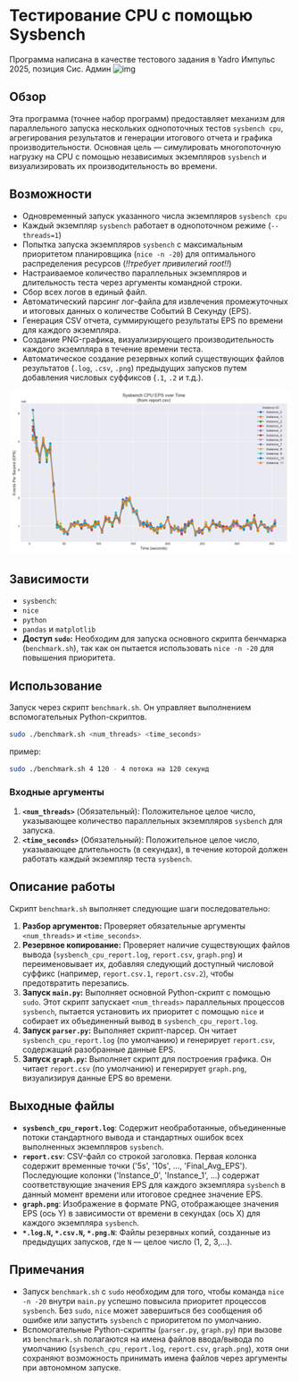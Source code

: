 # Тестирование CPU с помощью Sysbench

Программа написана в качестве тестового задания в Yadro Импульс 2025, позиция Сис. Админ
![img](https://edu.yadro.com/static/images/impulse/logo.svg)

## Обзор

Эта программа (точнее набор программ) предоставляет механизм для параллельного запуска нескольких однопоточных тестов `sysbench cpu`, агрегирования результатов и генерации итогового отчета и графика производительности. Основная цель — симулировать многопоточную нагрузку на CPU с помощью независимых экземпляров `sysbench` и визуализировать их производительность во времени.

## Возможности

* Одновременный запуск указанного числа экземпляров `sysbench cpu`
* Каждый экземпляр `sysbench` работает в однопоточном режиме (`--threads=1`)
* Попытка запуска экземпляров `sysbench` с максимальным приоритетом планировщика (`nice -n -20`) для оптимального распределения ресурсов (*!!требует привилегий root!!*)
* Настраиваемое количество параллельных экземпляров и длительность теста через аргументы командной строки.
* Сбор всех логов в единый файл.
* Автоматический парсинг лог-файла для извлечения промежуточных и итоговых данных о количестве Событий В Секунду (EPS).
* Генерация CSV отчета, суммирующего результаты EPS по времени для каждого экземпляра.
* Создание PNG-графика, визуализирующего производительность каждого экземпляра в течение времени теста.
* Автоматическое создание резервных копий существующих файлов результатов (`.log`, `.csv`, `.png`) предыдущих запусков путем добавления числовых суффиксов (`.1`, `.2` и т.д.).

![img](docs/examples/macbook-m3pro/graph_macbook_m3pro.png)

## Зависимости

* `sysbench`:
* `nice`
* `python`
* `pandas` и `matplotlib`
* **Доступ `sudo`:** Необходим для запуска основного скрипта бенчмарка (`benchmark.sh`), так как он пытается использовать `nice -n -20` для повышения приоритета.

## Использование

Запуск через скрипт `benchmark.sh`. Он управляет выполнением вспомогательных Python-скриптов.

```bash
sudo ./benchmark.sh <num_threads> <time_seconds>
```

пример:

```bash
sudo ./benchmark.sh 4 120 - 4 потока на 120 секунд
```

### Входные аргументы

1. **`<num_threads>`** (Обязательный): Положительное целое число, указывающее количество параллельных экземпляров `sysbench` для запуска.
2. **`<time_seconds>`** (Обязательный): Положительное целое число, указывающее длительность (в секундах), в течение которой должен работать каждый экземпляр теста `sysbench`.

## Описание работы

Скрипт `benchmark.sh` выполняет следующие шаги последовательно:

1. **Разбор аргументов:** Проверяет обязательные аргументы `<num_threads>` и `<time_seconds>`.
2. **Резервное копирование:** Проверяет наличие существующих файлов вывода (`sysbench_cpu_report.log`, `report.csv`, `graph.png`) и переименовывает их, добавляя следующий доступный числовой суффикс (например, `report.csv.1`, `report.csv.2`), чтобы предотвратить перезапись.
3. **Запуск `main.py`:** Выполняет основной Python-скрипт с помощью `sudo`. Этот скрипт запускает `<num_threads>` параллельных процессов `sysbench`, пытается установить их приоритет с помощью `nice` и собирает их объединенный вывод в `sysbench_cpu_report.log`.
4. **Запуск `parser.py`:** Выполняет скрипт-парсер. Он читает `sysbench_cpu_report.log` (по умолчанию) и генерирует `report.csv`, содержащий разобранные данные EPS.
5. **Запуск `graph.py`:** Выполняет скрипт для построения графика. Он читает `report.csv` (по умолчанию) и генерирует `graph.png`, визуализируя данные EPS во времени.

## Выходные файлы

* **`sysbench_cpu_report.log`**: Содержит необработанные, объединенные потоки стандартного вывода и стандартных ошибок всех выполненных экземпляров `sysbench`.
* **`report.csv`**: CSV-файл со строкой заголовка. Первая колонка содержит временные точки ('5s', '10s', ..., 'Final_Avg_EPS'). Последующие колонки ('Instance_0', 'Instance_1', ...) содержат соответствующие значения EPS для каждого экземпляра `sysbench` в данный момент времени или итоговое среднее значение EPS.
* **`graph.png`**: Изображение в формате PNG, отображающее значения EPS (ось Y) в зависимости от времени в секундах (ось X) для каждого экземпляра `sysbench`.
* **`*.log.N`, `*.csv.N`, `*.png.N`**: Файлы резервных копий, созданные из предыдущих запусков, где `N` — целое число (1, 2, 3,...).

## Примечания

* Запуск `benchmark.sh` с `sudo` необходим для того, чтобы команда `nice -n -20` внутри `main.py` успешно повысила приоритет процессов `sysbench`. Без `sudo`, `nice` может завершиться без сообщения об ошибке или запустить `sysbench` с приоритетом по умолчанию.
* Вспомогательные Python-скрипты (`parser.py`, `graph.py`) при вызове из `benchmark.sh` полагаются на имена файлов ввода/вывода по умолчанию (`sysbench_cpu_report.log`, `report.csv`, `graph.png`), хотя они сохраняют возможность принимать имена файлов через аргументы при автономном запуске.

